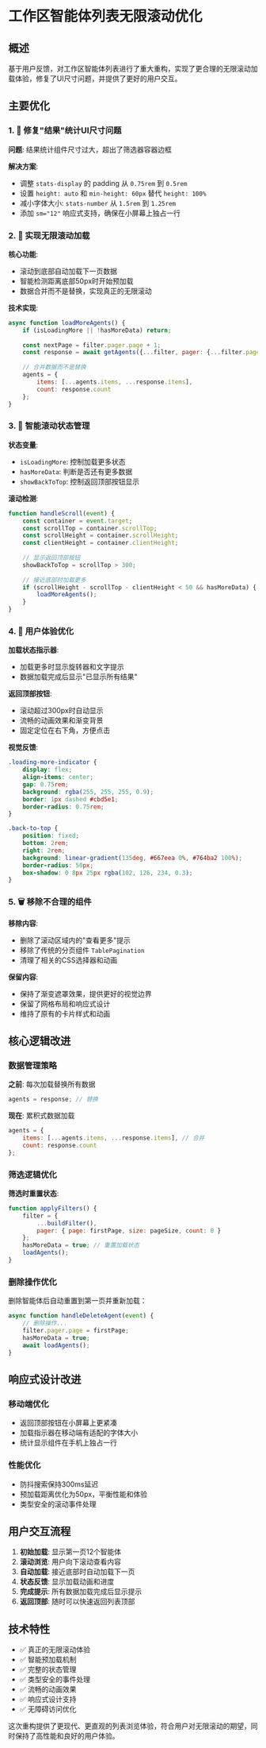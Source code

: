 # 工作区智能体列表无限滚动优化

## 概述

基于用户反馈，对工作区智能体列表进行了重大重构，实现了更合理的无限滚动加载体验，修复了UI尺寸问题，并提供了更好的用户交互。

## 主要优化

### 1. 🔧 修复"结果"统计UI尺寸问题

**问题**: 结果统计组件尺寸过大，超出了筛选器容器边框

**解决方案**:
- 调整 `stats-display` 的 padding 从 `0.75rem` 到 `0.5rem`
- 设置 `height: auto` 和 `min-height: 60px` 替代 `height: 100%`
- 减小字体大小: `stats-number` 从 `1.5rem` 到 `1.25rem`
- 添加 `sm="12"` 响应式支持，确保在小屏幕上独占一行

### 2. 🔄 实现无限滚动加载

**核心功能**:
- 滚动到底部自动加载下一页数据
- 智能检测距离底部50px时开始预加载
- 数据合并而不是替换，实现真正的无限滚动

**技术实现**:
```javascript
async function loadMoreAgents() {
    if (isLoadingMore || !hasMoreData) return;
    
    const nextPage = filter.pager.page + 1;
    const response = await getAgents({...filter, pager: {...filter.pager, page: nextPage}}, true);
    
    // 合并数据而不是替换
    agents = {
        items: [...agents.items, ...response.items],
        count: response.count
    };
}
```

### 3. 📜 智能滚动状态管理

**状态变量**:
- `isLoadingMore`: 控制加载更多状态
- `hasMoreData`: 判断是否还有更多数据
- `showBackToTop`: 控制返回顶部按钮显示

**滚动检测**:
```javascript
function handleScroll(event) {
    const container = event.target;
    const scrollTop = container.scrollTop;
    const scrollHeight = container.scrollHeight;
    const clientHeight = container.clientHeight;
    
    // 显示返回顶部按钮
    showBackToTop = scrollTop > 300;
    
    // 接近底部时加载更多
    if (scrollHeight - scrollTop - clientHeight < 50 && hasMoreData) {
        loadMoreAgents();
    }
}
```

### 4. 🎯 用户体验优化

**加载状态指示器**:
- 加载更多时显示旋转器和文字提示
- 数据加载完成后显示"已显示所有结果"

**返回顶部按钮**:
- 滚动超过300px时自动显示
- 流畅的动画效果和渐变背景
- 固定定位在右下角，方便点击

**视觉反馈**:
```css
.loading-more-indicator {
    display: flex;
    align-items: center;
    gap: 0.75rem;
    background: rgba(255, 255, 255, 0.9);
    border: 1px dashed #cbd5e1;
    border-radius: 0.75rem;
}

.back-to-top {
    position: fixed;
    bottom: 2rem;
    right: 2rem;
    background: linear-gradient(135deg, #667eea 0%, #764ba2 100%);
    border-radius: 50px;
    box-shadow: 0 8px 25px rgba(102, 126, 234, 0.3);
}
```

### 5. 🗑️ 移除不合理的组件

**移除内容**:
- 删除了滚动区域内的"查看更多"提示
- 移除了传统的分页组件 `TablePagination`
- 清理了相关的CSS选择器和动画

**保留内容**:
- 保持了渐变遮罩效果，提供更好的视觉边界
- 保留了网格布局和响应式设计
- 维持了原有的卡片样式和动画

## 核心逻辑改进

### 数据管理策略

**之前**: 每次加载替换所有数据
```javascript
agents = response; // 替换
```

**现在**: 累积式数据加载
```javascript
agents = {
    items: [...agents.items, ...response.items], // 合并
    count: response.count
};
```

### 筛选逻辑优化

**筛选时重置状态**:
```javascript
function applyFilters() {
    filter = {
        ...buildFilter(),
        pager: { page: firstPage, size: pageSize, count: 0 }
    };
    hasMoreData = true; // 重置加载状态
    loadAgents();
}
```

### 删除操作优化

删除智能体后自动重置到第一页并重新加载：
```javascript
async function handleDeleteAgent(event) {
    // 删除操作...
    filter.pager.page = firstPage;
    hasMoreData = true;
    await loadAgents();
}
```

## 响应式设计改进

### 移动端优化

- 返回顶部按钮在小屏幕上更紧凑
- 加载指示器在移动端有适配的字体大小
- 统计显示组件在手机上独占一行

### 性能优化

- 防抖搜索保持300ms延迟
- 预加载距离优化为50px，平衡性能和体验
- 类型安全的滚动事件处理

## 用户交互流程

1. **初始加载**: 显示第一页12个智能体
2. **滚动浏览**: 用户向下滚动查看内容
3. **自动加载**: 接近底部时自动加载下一页
4. **状态反馈**: 显示加载动画和进度
5. **完成提示**: 所有数据加载完成后显示提示
6. **返回顶部**: 随时可以快速返回列表顶部

## 技术特性

- ✅ 真正的无限滚动体验
- ✅ 智能预加载机制
- ✅ 完整的状态管理
- ✅ 类型安全的事件处理
- ✅ 流畅的动画效果
- ✅ 响应式设计支持
- ✅ 无障碍访问优化

这次重构提供了更现代、更直观的列表浏览体验，符合用户对无限滚动的期望，同时保持了高性能和良好的用户体验。
